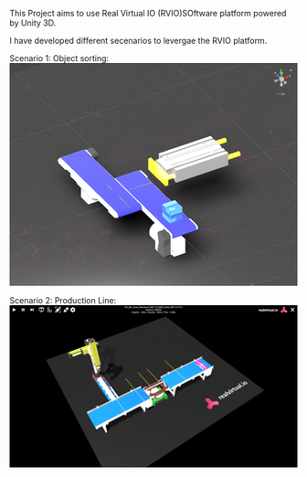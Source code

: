 This Project aims to use Real Virtual IO (RVIO)SOftware platform powered by Unity 3D.

I have developed different secenarios to levergae the RVIO platform.

Scenario 1:
Object sorting:
![alt text](image.png)

Scenario 2:
Production Line:
![alt text](image_001_0000.jpg)

